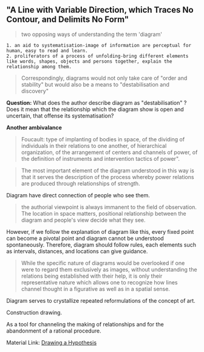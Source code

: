 ## "A Line with Variable Direction, which Traces No Contour, and Delimits No Form"

>two opposing ways of understanding the term 'diagram'

    1. an aid to systematisation-image of information are perceptual for human, easy to read and learn.
    2. proliferators of a process of unfolding-bring different elements like words, shapes, objects and persons together, explain the relationship among them.

>Correspondingly, diagrams would not only take care of "order and stability" but would also be a means to "destabilisation and discovery"

**Question:** What does the author describe diagram as "destabilisation" ? Does it mean that the relationship which the diagram show is open and uncertain, that offense its systematisation?

**Another ambivalance**

>Foucault: type of implanting of bodies in space, of the dividing of individuals in their relations to one another, of hierarchical organization, of the arrangement of centers and channels of power, of the definition of instruments and intervention tactics of power".

>The most important element of the diagram understood in this way is that it serves the description of the process whereby power relations are produced through relationships of strength.

Diagram have direct connection of people who see them.

 >the authorial viewpoint is always immanent to the field of observation. The location in space matters, positional relationship between the diagram and people's view decide what they see.

However, if we follow the explanation of diagram like this, every fixed point can become a pivotal point and diagram cannot be understood spontaneously. Therefore, diagram should follow rules, each elements such as intervals, distances, and locations can give guidance.

> While the specific nature of diagrams would be overlooked if one were to regard them exclusively as images, without understanding the relations being established with their help, it is only their representative nature which allows one to recognize how lines channel thought in a figurative as well as in a spatial sense.

Diagram serves to crystallize repeated reformulations of the concept of art.

Construction drawing.

As a tool for channeling the making of relationships and for the abandonment of a rational procedure.

Material Link: [Drawing a Hypothesis](https://1drv.ms/b/s!Ak55tr-1XMS7pFRkb2abABv07IPp)
